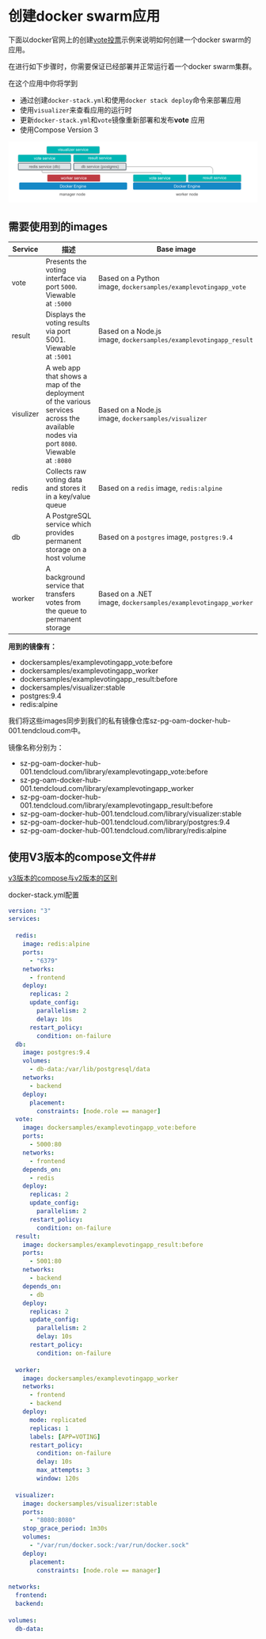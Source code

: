 # 创建docker swarm应用

下面以docker官网上的创建[vote投票](https://docs.docker.com/engine/getstarted-voting-app/)示例来说明如何创建一个docker swarm的应用。

在进行如下步骤时，你需要保证已经部署并正常运行着一个docker swarm集群。

在这个应用中你将学到

- 通过创建``docker-stack.yml``和使用``docker stack deploy``命令来部署应用
- 使用``visualizer``来查看应用的运行时
- 更新``docker-stack.yml``和``vote``镜像重新部署和发布**vote** 应用
- 使用Compose Version 3

![vote-app-diagram](imgs/vote-app-diagram.png)

## 需要使用到的images

| Service   | 描述                                       | Base image                               |
| --------- | ---------------------------------------- | ---------------------------------------- |
| vote      | Presents the voting interface via port `5000`. Viewable at `:5000` | Based on a Python image, `dockersamples/examplevotingapp_vote` |
| result    | Displays the voting results via port 5001. Viewable at `:5001` | Based on a Node.js image, `dockersamples/examplevotingapp_result` |
| visulizer | A web app that shows a map of the deployment of the various services across the available nodes via port `8080`. Viewable at `:8080` | Based on a Node.js image, `dockersamples/visualizer` |
| redis     | Collects raw voting data and stores it in a key/value queue | Based on a `redis` image, `redis:alpine` |
| db        | A PostgreSQL service which provides permanent storage on a host volume | Based on a `postgres` image, `postgres:9.4` |
| worker    | A background service that transfers votes from the queue to permanent storage | Based on a .NET image, `dockersamples/examplevotingapp_worker` |

**用到的镜像有：**

- dockersamples/examplevotingapp_vote:before
- dockersamples/examplevotingapp_worker
- dockersamples/examplevotingapp_result:before
- dockersamples/visualizer:stable
- postgres:9.4
- redis:alpine

我们将这些images同步到我们的私有镜像仓库sz-pg-oam-docker-hub-001.tendcloud.com中。

镜像名称分别为：

- sz-pg-oam-docker-hub-001.tendcloud.com/library/examplevotingapp_vote:before
- sz-pg-oam-docker-hub-001.tendcloud.com/library/examplevotingapp_worker
- sz-pg-oam-docker-hub-001.tendcloud.com/library/examplevotingapp_result:before
- sz-pg-oam-docker-hub-001.tendcloud.com/library/visualizer:stable
- sz-pg-oam-docker-hub-001.tendcloud.com/library/postgres:9.4
- sz-pg-oam-docker-hub-001.tendcloud.com/library/redis:alpine

## 使用V3版本的compose文件##

[v3版本的compose与v2版本的区别](compose_v2v3.md)

docker-stack.yml配置

```Yaml
version: "3"
services:

  redis:
    image: redis:alpine
    ports:
      - "6379"
    networks:
      - frontend
    deploy:
      replicas: 2
      update_config:
        parallelism: 2
        delay: 10s
      restart_policy:
        condition: on-failure
  db:
    image: postgres:9.4
    volumes:
      - db-data:/var/lib/postgresql/data
    networks:
      - backend
    deploy:
      placement:
        constraints: [node.role == manager]
  vote:
    image: dockersamples/examplevotingapp_vote:before
    ports:
      - 5000:80
    networks:
      - frontend
    depends_on:
      - redis
    deploy:
      replicas: 2
      update_config:
        parallelism: 2
      restart_policy:
        condition: on-failure
  result:
    image: dockersamples/examplevotingapp_result:before
    ports:
      - 5001:80
    networks:
      - backend
    depends_on:
      - db
    deploy:
      replicas: 2
      update_config:
        parallelism: 2
        delay: 10s
      restart_policy:
        condition: on-failure

  worker:
    image: dockersamples/examplevotingapp_worker
    networks:
      - frontend
      - backend
    deploy:
      mode: replicated
      replicas: 1
      labels: [APP=VOTING]
      restart_policy:
        condition: on-failure
        delay: 10s
        max_attempts: 3
        window: 120s

  visualizer:
    image: dockersamples/visualizer:stable
    ports:
      - "8080:8080"
    stop_grace_period: 1m30s
    volumes:
      - "/var/run/docker.sock:/var/run/docker.sock"
    deploy:
      placement:
        constraints: [node.role == manager]

networks:
  frontend:
  backend:

volumes:
  db-data:
```

